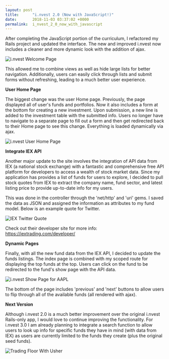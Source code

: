 ```yaml
---
layout: post
title:      "i.nvest 2.0 (Now with JavaScript!)"
date:       2018-11-03 03:37:02 +0000
permalink:  i_nvest_2_0_now_with_javascript
---
```



After completing the JavaScript portion of the curriculum, I refactored my Rails project and updated the interface. The new and improved i.nvest now includes a cleaner and more dynamic look with the addition of ajax. 

![i.nvest Welcome Page](https://imgur.com/P3FXRCw)

This allowed me to combine views as well as hide large lists for better navigation. Additionally, users can easily click through lists and submit forms without refreshing, leading to a much better user experience.


**User Home Page**

The biggest change was the user Home page. Previously, the page displayed all of user's funds and portfolios. Now it also includes a form at the bottom for creating a new investment. Upon submission, a new line is added to the investment table with the submitted info. Users no longer have to navigate to a separate page to fill out a form and then get redirected back to their Home page to see this change. Everything is loaded dynamically via ajax.

![i.nvest User Home Page](https://imgur.com/pEb5SjT)


**Integrate IEX API**

Another major update to the site involves the integration of API data from IEX (a national stock exchange) with a fantastic and comprehensive free API platform for developers to access a wealth of stock market data. Since my application has provides a list of funds for users to explore, I decided to pull stock quotes from IEX to extract the company name, fund sector, and latest listing price to provide up-to-date info for my users.

This was done in the controller through the 'net/http' and 'uri' gems. I saved the data as JSON and assigned the information as attributes to my fund model. Below is an example quote for Twitter. 

![IEX Twitter Quote](https://imgur.com/DEorwyW)

Check out their developer site for more info: https://iextrading.com/developer/


**Dynamic Pages**

Finally, with all the new fund data from the IEX API, I decided to update the funds listings. The index page is combined with my scoped route for displaying the top funds at the top. Users can click on the fund to be redirected to the fund's show page with the API data. 

![i.nvest Show Page for AAPL](https://imgur.com/mk8eaWe)

The bottom of the page includes 'previous' and 'next' buttons to allow users to flip through all of the available funds (all rendered with ajax). 


**Next Version**

Although i.nvest 2.0 is a much better improvement over the original i.nvest Rails-only app, I would love to continue improving the functionality. For i.nvest 3.0 I am already planning to integrate a search function to allow users to look up info for specific funds they have in mind (with data from IEX) as users are currently limited to the funds they create (plus the original seed funds). 

![Trading Floor With Usher](https://media.emirates247.com/images/2013/07/ashur1.jpghttp://)




